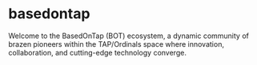 # basedontap
Welcome to the BasedOnTap (BOT) ecosystem, a dynamic community of brazen pioneers within the TAP/Ordinals space where innovation, collaboration, and cutting-edge technology converge. 
